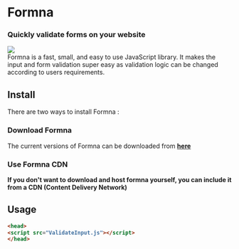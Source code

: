 # Formna
### Quickly validate forms on your website
![](https://david-dm.org/iarchitsharma/Formna.svg)
<br>Formna is a fast, small, and easy to use JavaScript library. It makes the input and form validation super easy as validation logic can be changed according to users requirements.

## Install
There are two ways to install Formna :
### Download Formna
The current versions of Formna can be downloaded from <a href="#"><b>here<b></a>
### Use Formna CDN
If you don't want to download and host formna yourself, you can include it from a CDN (Content Delivery Network)
  
## Usage
  ```html
  <head>
<script src="ValidateInput.js"></script>
</head>
  ```
  
  
  
